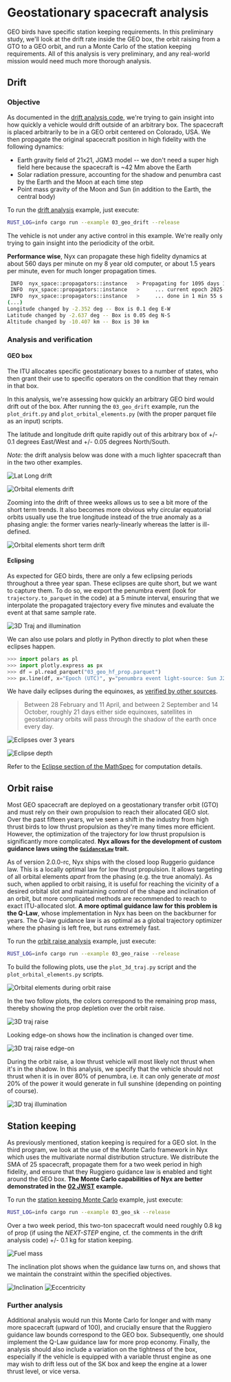 # Geostationary spacecraft analysis

GEO birds have specific station keeping requirements. In this preliminary study, we'll look at the drift rate inside the GEO box, the orbit raising from a GTO to a GEO orbit, and run a Monte Carlo of the station keeping requirements. All of this analysis is very preliminary, and any real-world mission would need much more thorough analysis.

## Drift

### Objective

As documented in the [drift analysis code](./drift.rs), we're trying to gain insight into how quickly a vehicle would drift outside of an arbitrary box. The spacecraft is placed arbitrarily to be in a GEO orbit centered on Colorado, USA. We then propagate the original spacecraft position in high fidelity with the following dynamics:

- Earth gravity field of 21x21, JGM3 model -- we don't need a super high field here because the spacecraft is ~42 Mm above the Earth
- Solar radiation pressure, accounting for the shadow and penumbra cast by the Earth and the Moon at each time step
- Point mass gravity of the Moon and Sun (in addition to the Earth, the central body)

To run the [drift analysis](./drift.rs) example, just execute:
```sh
RUST_LOG=info cargo run --example 03_geo_drift --release
```

The vehicle is not under any active control in this example. We're really only trying to gain insight into the periodicity of the orbit.

**Performance wise**, Nyx can propagate these high fidelity dynamics at about 560 days per minute on my 8 year old computer, or about 1.5 years per minute, even for much longer propagation times.

```sh
 INFO  nyx_space::propagators::instance   > Propagating for 1095 days 18 h until 2027-03-01T06:13:14 UTC
 INFO  nyx_space::propagators::instance   > 	... current epoch 2025-09-22T07:51:27.645581934 UTC, remaing 524 days 22 h 21 min 46 s
 INFO  nyx_space::propagators::instance   > 	... done in 1 min 55 s 661 ms 536 μs 822 ns
(...)
Longitude changed by -2.352 deg -- Box is 0.1 deg E-W
Latitude changed by -2.637 deg -- Box is 0.05 deg N-S
Altitude changed by -10.407 km -- Box is 30 km
```

### Analysis and verification

#### GEO box

The ITU allocates specific geostationary boxes to a number of states, who then grant their use to specific operators on the condition that they remain in that box.

In this analysis, we're assessing how quickly an arbitrary GEO bird would drift out of the box. After running the `03_geo_drift` example, run the `plot_drift.py` and `plot_orbital_elements.py` (with the proper parquet file as an input) scripts.

The latitude and longitude drift quite rapidly out of this arbitrary box of +/- 0.1 degrees East/West and +/- 0.05 degrees North/South.

_Note:_ the drift analysis below was done with a much lighter spacecraft than in the two other examples.

![Lat Long drift](./plots/drift-lat-long.png)

![Orbital elements drift](./plots/drift-orbital-elements-3-years.png)

Zooming into the drift of three weeks allows us to see a bit more of the short term trends. It also becomes more obvious why circular equatorial orbits usually use the true longitude instead of the true anomaly as a phasing angle: the former varies nearly-linearly whereas the latter is ill-defined.

![Orbital elements short term drift](./plots/drift-orbital-elements-3-weeks.png)

#### Eclipsing

As expected for GEO birds, there are only a few eclipsing periods throughout a three year span. These eclipses are quite short, but we want to capture them. To do so, we export the penumbra event (look for `trajectory.to_parquet` in the code) at a 5 minute interval, ensuring that we interpolate the propagated trajectory every five minutes and evaluate the event at that same sample rate.

![3D Traj and illumination](./plots/drift-3d-illumination.png)

We can also use polars and plotly in Python directly to plot when these eclipses happen.

```py
>>> import polars as pl
>>> import plotly.express as px
>>> df = pl.read_parquet("03_geo_hf_prop.parquet")
>>> px.line(df, x="Epoch (UTC)", y="penumbra event light-source: Sun J2000, shadows casted by: Earth J2000, Moon J2000")
```

We have daily eclipses during the equinoxes, as [verified by other sources](https://www.sws.bom.gov.au/Educational/5/4/3).

> Between 28 February and 11 April, and between 2 September and 14 October, roughly 21 days either side equinoxes, satellites in geostationary orbits will pass through the shadow of the earth once every day.

![Eclipses over 3 years](./plots/drift-eclipse.png)

![Eclipse depth](./plots/drift-eclipse-depth.png)

Refer to the [Eclipse section of the MathSpec](https://nyxspace.com/nyxspace/MathSpec/celestial/eclipse/) for computation details.

## Orbit raise

Most GEO spacecraft are deployed on a geostationary transfer orbit (GTO) and must rely on their own propulsion to reach their allocated GEO slot. Over the past fifteen years, we've seen a shift in the industry from high thrust birds to low thrust propulsion as they're many times more efficient. However, the optimization of the trajectory for low thrust propulsion is significantly more complicated. **Nyx allows for the development of custom guidance laws using the [`GuidanceLaw`](https://rustdoc.nyxspace.com/nyx_space/dynamics/guidance/trait.GuidanceLaw.html) trait.**

As of version 2.0.0-rc, Nyx ships with the closed loop Ruggerio guidance law. This is a locally optimal law for low thrust propulsion. It allows targeting of all orbital elements _apart_ from the phasing (e.g. the true anomaly). As such, when applied to orbit raising, it is useful for reaching the vicinity of a desired orbital slot and maintaining control of the shape and inclination of an orbit, but more complicated methods are recommended to reach to exact ITU-allocated slot. **A more optimal guidance law for this problem is the Q-Law**, whose implementation in Nyx has been on the backburner for years. The Q-law guidance law is as optimal as a global trajectory optimizer where the phasing is left free, but runs extremely fast.

To run the [orbit raise analysis](./raise.rs) example, just execute:
```sh
RUST_LOG=info cargo run --example 03_geo_raise --release
```

To build the following plots, use the `plot_3d_traj.py` script and the `plot_orbital_elements.py` scripts.

![Orbital elements during orbit raise](./plots/raise-keplerian-oe.png)

In the two follow plots, the colors correspond to the remaining prop mass, thereby showing the prop depletion over the orbit raise.

![3D traj raise](./plots/raise-traj-3d.png)

Looking edge-on shows how the inclination is changed over time.

![3D traj raise edge-on](./plots/raise-traj-3d-edge-on.png)

During the orbit raise, a low thrust vehicle will most likely not thrust when it's in the shadow. In this analysis, we specify that the vehicle should not thrust when it is in over 80% of penumbra, i.e. it can only generate _at most_ 20% of the power it would generate in full sunshine (depending on pointing of course).

![3D traj illumination](./plots/raise-3d-illumination.png)

## Station keeping

As previously mentioned, station keeping is required for a GEO slot. In the third program, we look at the use of the Monte Carlo framework in Nyx which uses the multivariate normal distribution structure. We distribute the SMA of 25 spacecraft, propagate them for a two week period in high fidelity, and ensure that they Ruggiero guidance law is enabled and tight around the GEO box. **The Monte Carlo capabilities of Nyx are better demonstrated in the [02 JWST](../02_jwst_covar_monte_carlo/README.md) example.**

To run the [station keeping Monte Carlo](./stationkeeping.rs) example, just execute:
```sh
RUST_LOG=info cargo run --example 03_geo_sk --release
```

Over a two week period, this two-ton spacecraft would need roughly 0.8 kg of prop (if using the _NEXT-STEP_ engine, cf. the comments in the drift analysis code) +/- 0.1 kg for station keeping.

![Fuel mass](./plots/sk-fuel-mass.png)

The inclination plot shows when the guidance law turns on, and shows that we maintain the constraint within the specified objectives.

![Inclination](./plots/sk-inc.png)
![Eccentricity](./plots/sk-ecc.png)

### Further analysis

Additional analysis would run this Monte Carlo for longer and with many more spacecraft (upward of 100), and crucially ensure that the Ruggiero guidance law bounds correspond to the GEO box. Subsequently, one should implement the Q-Law guidance law for more prop economy. Finally, the analysis should also include a variation on the tightness of the box, especially if the vehicle is equipped with a variable thrust engine as one may wish to drift less out of the SK box and keep the engine at a lower thrust level, or vice versa.